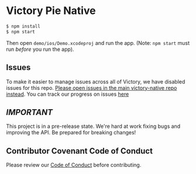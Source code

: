 # Victory Pie Native

```sh
$ npm install
$ npm start
```

Then open `demo/ios/Demo.xcodeproj` and run the app. (Note: `npm start` must run _before_ you run the app).

## Issues 
To make it easier to manage issues across all of Victory, we have disabled issues for this repo. [Please open issues in the main victory-native repo instead](https://github.com/FormidableLabs/victory-native/issues). You can track our progress on issues [here](https://github.com/FormidableLabs/victory-native/projects/1)


## _IMPORTANT_

This project is in a pre-release state. We're hard at work fixing bugs and improving the API. Be prepared for breaking changes!

## Contributor Covenant Code of Conduct

Please review our [Code of Conduct][code] before contributing.

[code]: https://github.com/FormidableLabs/builder-victory-component/blob/master/CONTRIBUTING.md#contributor-covenant-code-of-conduct
